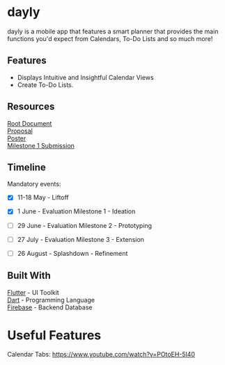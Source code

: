 # dayly
dayly is a mobile app that features a smart planner that provides the main functions you'd expect from Calendars, To-Do Lists and so much more!

## Features
 - Displays Intuitive and Insightful Calendar Views
 - Create To-Do Lists.

## Resources
[Root Document](https://docs.google.com/document/d/1Wapib8dYOP_gKQft_BRPQViQaZkGyq15EofuNCDpVCQ/edit)  
[Proposal](https://docs.google.com/document/d/1igmVL5-dhH8DqmlhI6OwF6UagX08Vwv3uPCLREm6P3k/edit)  
[Poster](https://docs.google.com/presentation/d/1g8ZDNi-oKQqYzvc-KzgVKBzx87LDTDz7eYr7UCtCrYM/edit?ts=5eba70e6)                           
[Milestone 1 Submission](https://docs.google.com/document/d/1oGexRG2LgFkpq9dDR_5lL1ANllLziGcYAKQvQ5vipUU/edit?usp=sharing) 

## Timeline
Mandatory events:
- [x] 11-18 May - Liftoff
- [x] 1 June - Evaluation Milestone 1 - Ideation
- [ ] 29 June - Evaluation Milestone 2 - Prototyping
- [ ] 27 July - Evaluation Milestone 3 - Extension
- [ ] 26 August - Splashdown - Refinement


## Built With

 [Flutter](https://flutter.dev/) - UI Toolkit  
 [Dart](https://dart.dev/) - Programming Language  
 [Firebase](https://firebase.google.com/) - Backend Database 

# Useful Features
Calendar Tabs: https://www.youtube.com/watch?v=POtoEH-5l40
